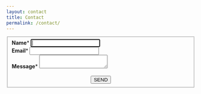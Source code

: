 ```yaml
---
layout: contact
title: Contact
permalink: /contact/
---
```

<div class="contact-form">
<form class="" target="_self" enctype="multipart/form-data" action="https://formkeep.com/f/640e154e968f" accept-charset="UTF-8" method="post">
          <fieldset>
              <div class="row">
              <div class="form-group" id="Name__div">
              <label title="required" for="Name"><b>Name</b>*</label>
              <input type="text" name="Name" id="Name" required="required" autofocus="autofocus" class="form-control" />
          </div>
          </div>
              <div class="row">
              <div class="form-group" id="Email__div">
              <label title="required" for="Email"><b>Email</b>*</label>
              <input type="email" name="Email" id="Email" required="required" class="form-control" />
          </div>
          </div>
              <div class="row">
              <div class="form-group" id="Message__div">
              <label title="required" for="Message"><b>Message</b>*</label>
              <textarea name="Message" id="Message" required="required" class="form-control">
</textarea>
          </div>
          </div>
          <br>
          <div style="opacity:0;position:absolute;top:0;left:-5000px;height:0;width:0">
            <label for="subscribe_640e154e968f_47837"></label>
            <input name="subscribe_640e154e968f_47837" value="" tabindex="-1" autocomplete="off"
                   type="email" id="email_subscribe_640e154e968f_47837" placeholder="Your email here">
          </div>
          <input type="hidden" name="g-recaptcha-response" id="g-recaptcha-response" value="" autocomplete="off" />
          <div class="row">
            <div class="col-xs-12">
              <center>
                <input type="submit" value="SEND" class="fancy-button" data-disable-with="SEND" />
              </center>
            </div>
          </div>
        </fieldset>
</form>
</div>